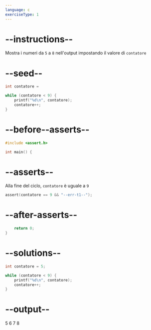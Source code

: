 ```yaml
---
language: c
exerciseType: 1
---
```


# --instructions--

Mostra i numeri da `5` a `8` nell'output impostando il valore di `contatore`

# --seed--

```c
int contatore = 

while (contatore < 9) {
    printf("%d\n", contatore);
    contatore++;
}
```

# --before--asserts--

```c
#include <assert.h>

int main() {
```

# --asserts--

Alla fine del ciclo, `contatore` è uguale a `9` 

```c
assert(contatore == 9 && "--err-t1--");
```

# --after-asserts--

```c
    return 0;
}
```

# --solutions--

```c
int contatore = 5;

while (contatore < 9) {
    printf("%d\n", contatore);
    contatore++;
}
```

# --output--

5
6
7
8
